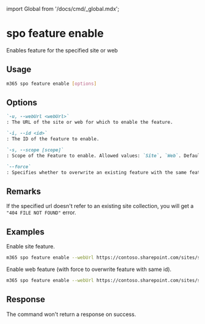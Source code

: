 <!-- DISCLAIMER: All secrets, passwords, and sensitive values in this document are examples only and not real credentials. -->
import Global from '/docs/cmd/_global.mdx';

# spo feature enable

Enables feature for the specified site or web

## Usage

```sh
m365 spo feature enable [options]
```

## Options

```md definition-list
`-u, --webUrl <webUrl>`
: The URL of the site or web for which to enable the feature.

`-i, --id <id>`
: The ID of the feature to enable.

`-s, --scope [scope]`
: Scope of the Feature to enable. Allowed values: `Site`, `Web`. Defaults to `Web`.

`--force`
: Specifies whether to overwrite an existing feature with the same feature identifier. This parameter is ignored if there are no errors.
```

<Global />

## Remarks

If the specified url doesn't refer to an existing site collection, you will get a `"404 FILE NOT FOUND"` error.

## Examples

Enable site feature.

```sh
m365 spo feature enable --webUrl https://contoso.sharepoint.com/sites/sales --id 915c240e-a6cc-49b8-8b2c-0bff8b553ed3 --scope Site
```

Enable web feature (with force to overwrite feature with same id).

```sh
m365 spo feature enable --webUrl https://contoso.sharepoint.com/sites/sales --id 00bfea71-5932-4f9c-ad71-1557e5751100 --scope Web --force
```

## Response

The command won't return a response on success.
